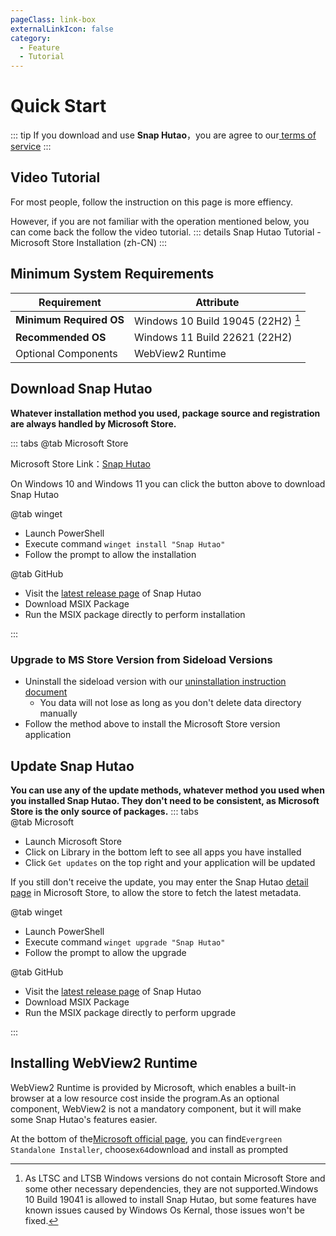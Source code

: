 ```yaml
---
pageClass: link-box
externalLinkIcon: false
category:
  - Feature
  - Tutorial
---
```


# Quick Start

::: tip
If you download and use **Snap Hutao**，you are agree to our[ terms of service](statements/tos.md)
:::    
<!-- @include: star-request.md -->

## Video Tutorial
For most people, follow the instruction on this page is more effiency.

However, if you are not familiar with the operation mentioned below, you can come back the follow the video tutorial.
::: details Snap Hutao Tutorial - Microsoft Store Installation (zh-CN)
<BiliBili bvid="BV13A411k7B4" />
:::

## Minimum System Requirements
| Requirement             | Attribute                              |
| ----------------------- | -------------------------------------- |
| **Minimum Required OS** | Windows 10 Build 19045 (22H2) [^first] |
| **Recommended OS**      | Windows 11 Build 22621 (22H2)          |
| Optional Components     | WebView2 Runtime                       |


## Download Snap Hutao
**Whatever installation method you used, package source and registration are always handled by Microsoft Store.**

::: tabs
@tab Microsoft Store
<ms-store-badge
productid="9PH4NXJ2JN52"
theme="auto">
</ms-store-badge>

Microsoft Store Link：[Snap Hutao](https://apps.microsoft.com/store/detail/snap-hutao/9PH4NXJ2JN52)

On Windows 10 and Windows 11 you can click the button above to download Snap Hutao


@tab winget
- Launch PowerShell
- Execute command `winget install "Snap Hutao"`
- Follow the prompt to allow the installation

@tab GitHub
- Visit the [latest release page](https://github.com/DGP-Studio/Snap.Hutao/releases/latest/) of Snap Hutao
- Download MSIX Package
- Run the MSIX package directly to perform installation

:::
### Upgrade to MS Store Version from Sideload Versions
- Uninstall the sideload version with our [uninstallation instruction document](/advanced/uninstall.html)
  - You data will not lose as long as you don't delete data directory manually
- Follow the method above to install the Microsoft Store version application

## Update Snap Hutao
**You can use any of the update methods, whatever method you used when you installed Snap Hutao. They don't need to be consistent, as Microsoft Store is the only source of packages.** ::: tabs  
@tab Microsoft
- Launch Microsoft Store
- Click on Library in the bottom left to see all apps you have installed
- Click `Get updates` on the top right and your application will be updated

If you still don't receive the update, you may enter the Snap Hutao [detail page]((https://apps.microsoft.com/store/detail/snap-hutao/9PH4NXJ2JN52)) in Microsoft Store, to allow the store to fetch the latest metadata.

@tab winget
- Launch PowerShell
- Execute command `winget upgrade "Snap Hutao"`
- Follow the prompt to allow the upgrade

@tab GitHub
- Visit the [latest release page](https://github.com/DGP-Studio/Snap.Hutao/releases/latest/) of Snap Hutao
- Download MSIX Package
- Run the MSIX package directly to perform upgrade

:::

## Installing WebView2 Runtime

WebView2 Runtime is provided by Microsoft, which enables a built-in browser at a low resource cost inside the program.As an optional component, WebView2 is not a mandatory component, but it will make some Snap Hutao's features easier.

At the bottom of the[Microsoft official page](https://developer.microsoft.com/zh-cn/microsoft-edge/webview2/), you can find`Evergreen Standalone Installer`, choose`x64`download and install as prompted

[^first]: As LTSC and LTSB Windows versions do not contain Microsoft Store and some other necessary dependencies, they are not supported.Windows 10 Build 19041 is allowed to install Snap Hutao, but some features have known issues caused by Windows Os Kernal, those issues won't be fixed.